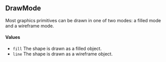 DrawMode
---

Most graphics primitives can be drawn in one of two modes: a filled mode and a wireframe mode.

#### Values

- `fill` The shape is drawn as a filled object.
- `line` The shape is drawn as a wireframe object.
